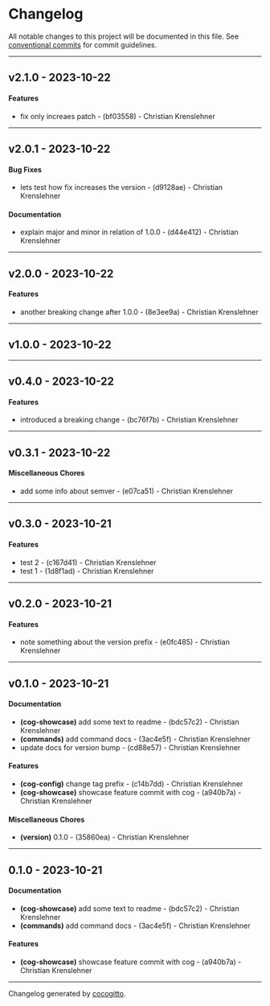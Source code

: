 # Changelog
All notable changes to this project will be documented in this file. See [conventional commits](https://www.conventionalcommits.org/) for commit guidelines.

- - -
## v2.1.0 - 2023-10-22
#### Features
- fix only increaes patch - (bf03558) - Christian Krenslehner

- - -

## v2.0.1 - 2023-10-22
#### Bug Fixes
- lets test how fix increases the version - (d9128ae) - Christian Krenslehner
#### Documentation
- explain major and minor in relation of 1.0.0 - (d44e412) - Christian Krenslehner

- - -

## v2.0.0 - 2023-10-22
#### Features
- another breaking change after 1.0.0 - (8e3ee9a) - Christian Krenslehner

- - -

## v1.0.0 - 2023-10-22

- - -

## v0.4.0 - 2023-10-22
#### Features
- introduced a breaking change - (bc76f7b) - Christian Krenslehner

- - -

## v0.3.1 - 2023-10-22
#### Miscellaneous Chores
- add some info about semver - (e07ca51) - Christian Krenslehner

- - -

## v0.3.0 - 2023-10-21
#### Features
- test 2 - (c167d41) - Christian Krenslehner
- test 1 - (1d8f1ad) - Christian Krenslehner

- - -

## v0.2.0 - 2023-10-21
#### Features
- note something about the version prefix - (e0fc485) - Christian Krenslehner

- - -

## v0.1.0 - 2023-10-21
#### Documentation
- **(cog-showcase)** add some text to readme - (bdc57c2) - Christian Krenslehner
- **(commands)** add command docs - (3ac4e5f) - Christian Krenslehner
- update docs for version bump - (cd88e57) - Christian Krenslehner
#### Features
- **(cog-config)** change tag prefix - (c14b7dd) - Christian Krenslehner
- **(cog-showcase)** showcase feature commit with cog - (a940b7a) - Christian Krenslehner
#### Miscellaneous Chores
- **(version)** 0.1.0 - (35860ea) - Christian Krenslehner

- - -

## 0.1.0 - 2023-10-21
#### Documentation
- **(cog-showcase)** add some text to readme - (bdc57c2) - Christian Krenslehner
- **(commands)** add command docs - (3ac4e5f) - Christian Krenslehner
#### Features
- **(cog-showcase)** showcase feature commit with cog - (a940b7a) - Christian Krenslehner

- - -

Changelog generated by [cocogitto](https://github.com/cocogitto/cocogitto).